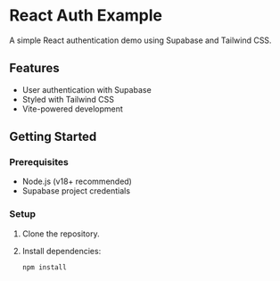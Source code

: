 # React Auth Example

A simple React authentication demo using Supabase and Tailwind CSS.

## Features

- User authentication with Supabase
- Styled with Tailwind CSS
- Vite-powered development

## Getting Started

### Prerequisites

- Node.js (v18+ recommended)
- Supabase project credentials

### Setup

1. Clone the repository.
2. Install dependencies:

   ```sh
   npm install